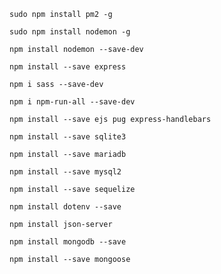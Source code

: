     

    sudo npm install pm2 -g

    sudo npm install nodemon -g

    npm install nodemon --save-dev

    npm install --save express

    npm i sass --save-dev

    npm i npm-run-all --save-dev

    npm install --save ejs pug express-handlebars

    npm install --save sqlite3

    npm install --save mariadb

    npm install --save mysql2

    npm install --save sequelize

    npm install dotenv --save

    npm install json-server

    npm install mongodb --save

    npm install --save mongoose